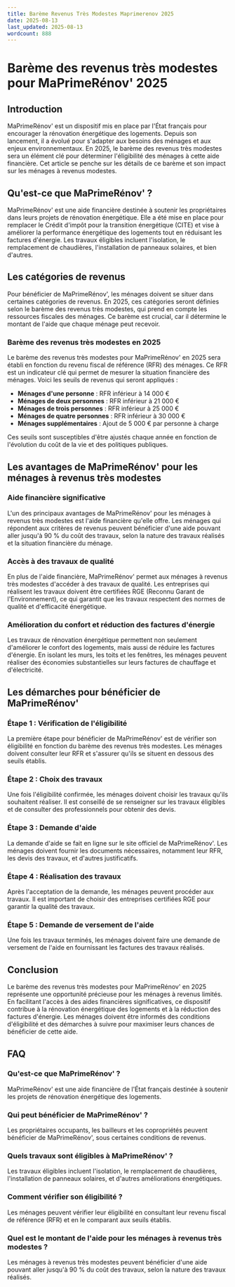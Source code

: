 ```yaml
---
title: Barème Revenus Très Modestes Maprimerenov 2025
date: 2025-08-13
last_updated: 2025-08-13
wordcount: 888
---
```


# Barème des revenus très modestes pour MaPrimeRénov' 2025

## Introduction

MaPrimeRénov' est un dispositif mis en place par l'État français pour encourager la rénovation énergétique des logements. Depuis son lancement, il a évolué pour s'adapter aux besoins des ménages et aux enjeux environnementaux. En 2025, le barème des revenus très modestes sera un élément clé pour déterminer l'éligibilité des ménages à cette aide financière. Cet article se penche sur les détails de ce barème et son impact sur les ménages à revenus modestes.

## Qu'est-ce que MaPrimeRénov' ?

MaPrimeRénov' est une aide financière destinée à soutenir les propriétaires dans leurs projets de rénovation énergétique. Elle a été mise en place pour remplacer le Crédit d'impôt pour la transition énergétique (CITE) et vise à améliorer la performance énergétique des logements tout en réduisant les factures d'énergie. Les travaux éligibles incluent l'isolation, le remplacement de chaudières, l'installation de panneaux solaires, et bien d'autres.

## Les catégories de revenus

Pour bénéficier de MaPrimeRénov', les ménages doivent se situer dans certaines catégories de revenus. En 2025, ces catégories seront définies selon le barème des revenus très modestes, qui prend en compte les ressources fiscales des ménages. Ce barème est crucial, car il détermine le montant de l'aide que chaque ménage peut recevoir.

### Barème des revenus très modestes en 2025

Le barème des revenus très modestes pour MaPrimeRénov' en 2025 sera établi en fonction du revenu fiscal de référence (RFR) des ménages. Ce RFR est un indicateur clé qui permet de mesurer la situation financière des ménages. Voici les seuils de revenus qui seront appliqués :

- **Ménages d'une personne** : RFR inférieur à 14 000 €
- **Ménages de deux personnes** : RFR inférieur à 21 000 €
- **Ménages de trois personnes** : RFR inférieur à 25 000 €
- **Ménages de quatre personnes** : RFR inférieur à 30 000 €
- **Ménages supplémentaires** : Ajout de 5 000 € par personne à charge

Ces seuils sont susceptibles d'être ajustés chaque année en fonction de l'évolution du coût de la vie et des politiques publiques.

## Les avantages de MaPrimeRénov' pour les ménages à revenus très modestes

### Aide financière significative

L'un des principaux avantages de MaPrimeRénov' pour les ménages à revenus très modestes est l'aide financière qu'elle offre. Les ménages qui répondent aux critères de revenus peuvent bénéficier d'une aide pouvant aller jusqu'à 90 % du coût des travaux, selon la nature des travaux réalisés et la situation financière du ménage.

### Accès à des travaux de qualité

En plus de l'aide financière, MaPrimeRénov' permet aux ménages à revenus très modestes d'accéder à des travaux de qualité. Les entreprises qui réalisent les travaux doivent être certifiées RGE (Reconnu Garant de l'Environnement), ce qui garantit que les travaux respectent des normes de qualité et d'efficacité énergétique.

### Amélioration du confort et réduction des factures d'énergie

Les travaux de rénovation énergétique permettent non seulement d'améliorer le confort des logements, mais aussi de réduire les factures d'énergie. En isolant les murs, les toits et les fenêtres, les ménages peuvent réaliser des économies substantielles sur leurs factures de chauffage et d'électricité.

## Les démarches pour bénéficier de MaPrimeRénov'

### Étape 1 : Vérification de l'éligibilité

La première étape pour bénéficier de MaPrimeRénov' est de vérifier son éligibilité en fonction du barème des revenus très modestes. Les ménages doivent consulter leur RFR et s'assurer qu'ils se situent en dessous des seuils établis.

### Étape 2 : Choix des travaux

Une fois l'éligibilité confirmée, les ménages doivent choisir les travaux qu'ils souhaitent réaliser. Il est conseillé de se renseigner sur les travaux éligibles et de consulter des professionnels pour obtenir des devis.

### Étape 3 : Demande d'aide

La demande d'aide se fait en ligne sur le site officiel de MaPrimeRénov'. Les ménages doivent fournir les documents nécessaires, notamment leur RFR, les devis des travaux, et d'autres justificatifs.

### Étape 4 : Réalisation des travaux

Après l'acceptation de la demande, les ménages peuvent procéder aux travaux. Il est important de choisir des entreprises certifiées RGE pour garantir la qualité des travaux.

### Étape 5 : Demande de versement de l'aide

Une fois les travaux terminés, les ménages doivent faire une demande de versement de l'aide en fournissant les factures des travaux réalisés.

## Conclusion

Le barème des revenus très modestes pour MaPrimeRénov' en 2025 représente une opportunité précieuse pour les ménages à revenus limités. En facilitant l'accès à des aides financières significatives, ce dispositif contribue à la rénovation énergétique des logements et à la réduction des factures d'énergie. Les ménages doivent être informés des conditions d'éligibilité et des démarches à suivre pour maximiser leurs chances de bénéficier de cette aide.

## FAQ

### Qu'est-ce que MaPrimeRénov' ?

MaPrimeRénov' est une aide financière de l'État français destinée à soutenir les projets de rénovation énergétique des logements.

### Qui peut bénéficier de MaPrimeRénov' ?

Les propriétaires occupants, les bailleurs et les copropriétés peuvent bénéficier de MaPrimeRénov', sous certaines conditions de revenus.

### Quels travaux sont éligibles à MaPrimeRénov' ?

Les travaux éligibles incluent l'isolation, le remplacement de chaudières, l'installation de panneaux solaires, et d'autres améliorations énergétiques.

### Comment vérifier son éligibilité ?

Les ménages peuvent vérifier leur éligibilité en consultant leur revenu fiscal de référence (RFR) et en le comparant aux seuils établis.

### Quel est le montant de l'aide pour les ménages à revenus très modestes ?

Les ménages à revenus très modestes peuvent bénéficier d'une aide pouvant aller jusqu'à 90 % du coût des travaux, selon la nature des travaux réalisés.